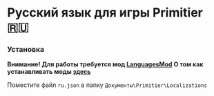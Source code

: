 # Русский язык для игры Primitier :ru:
### Установка
**Внимание! Для работы требуется мод [LanguagesMod](https://github.com/Seva167/Primiter-LanguagesMod/releases) О том как устанавливать моды [здесь](https://github.com/Xgames123/PrimitierModManager#readme)**

Поместите файл `ru.json` в папку `Документы\Primitier\Localizations`
